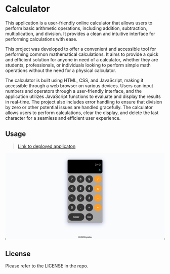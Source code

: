 # Calculator
This application is a user-friendly online calculator that allows users to perform basic arithmetic operations, including addition, subtraction, multiplication, and division. It provides a clean and intuitive interface for performing calculations with ease.

This project was developed to offer a convenient and accessible tool for performing common mathematical calculations. It aims to provide a quick and efficient solution for anyone in need of a calculator, whether they are students, professionals, or individuals looking to perform simple math operations without the need for a physical calculator.

The calculator is built using HTML, CSS, and JavaScript, making it accessible through a web browser on various devices. Users can input numbers and operators through a user-friendly interface, and the application utilizes JavaScript functions to evaluate and display the results in real-time. The project also includes error handling to ensure that division by zero or other potential issues are handled gracefully. The calculator allows users to perform calculations, clear the display, and delete the last character for a seamless and efficient user experience.

## Usage
> [Link to deployed applicaton]((https://kyoriku.github.io/calculator/))

![Screenshot](assets/images/calculator.png)

## License
Please refer to the LICENSE in the repo.